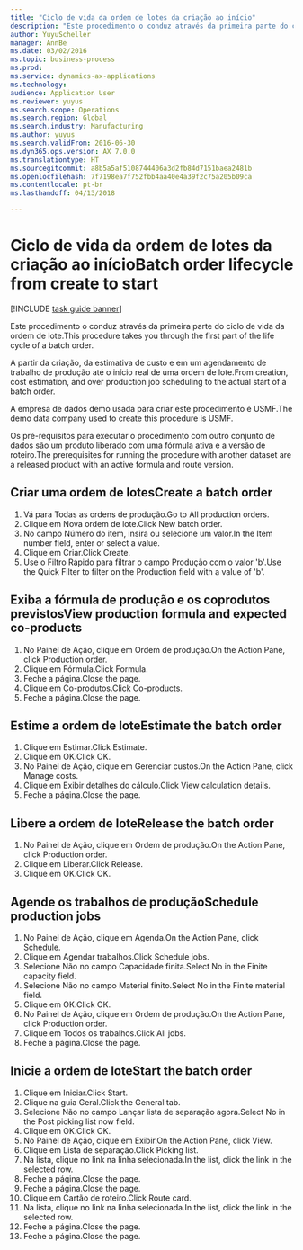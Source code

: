 ```yaml
--- 
title: "Ciclo de vida da ordem de lotes da criação ao início"
description: "Este procedimento o conduz através da primeira parte do ciclo de vida da ordem de lote."
author: YuyuScheller
manager: AnnBe
ms.date: 03/02/2016
ms.topic: business-process
ms.prod: 
ms.service: dynamics-ax-applications
ms.technology: 
audience: Application User
ms.reviewer: yuyus
ms.search.scope: Operations
ms.search.region: Global
ms.search.industry: Manufacturing
ms.author: yuyus
ms.search.validFrom: 2016-06-30
ms.dyn365.ops.version: AX 7.0.0
ms.translationtype: HT
ms.sourcegitcommit: a8b5a5af5108744406a3d2fb84d7151baea2481b
ms.openlocfilehash: 7f7198ea7f752fbb4aa40e4a39f2c75a205b09ca
ms.contentlocale: pt-br
ms.lasthandoff: 04/13/2018

---
```

# <a name="batch-order-lifecycle-from-create-to-start"></a><span data-ttu-id="72fd5-103">Ciclo de vida da ordem de lotes da criação ao início</span><span class="sxs-lookup"><span data-stu-id="72fd5-103">Batch order lifecycle from create to start</span></span>

[!INCLUDE [task guide banner](../../includes/task-guide-banner.md)]

<span data-ttu-id="72fd5-104">Este procedimento o conduz através da primeira parte do ciclo de vida da ordem de lote.</span><span class="sxs-lookup"><span data-stu-id="72fd5-104">This procedure takes you through the first part of the life cycle of a batch order.</span></span>

<span data-ttu-id="72fd5-105">A partir da criação, da estimativa de custo e em um agendamento de trabalho de produção até o início real de uma ordem de lote.</span><span class="sxs-lookup"><span data-stu-id="72fd5-105">From creation, cost estimation, and over production job scheduling to the actual start of a batch order.</span></span>



<span data-ttu-id="72fd5-106">A empresa de dados demo usada para criar este procedimento é USMF.</span><span class="sxs-lookup"><span data-stu-id="72fd5-106">The demo data company used to create this procedure is USMF.</span></span> 



<span data-ttu-id="72fd5-107">Os pré-requisitos para executar o procedimento com outro conjunto de dados são um produto liberado com uma fórmula ativa e a versão de roteiro.</span><span class="sxs-lookup"><span data-stu-id="72fd5-107">The prerequisites for running the procedure with another dataset are a released product with an active formula and route version.</span></span>


## <a name="create-a-batch-order"></a><span data-ttu-id="72fd5-108">Criar uma ordem de lotes</span><span class="sxs-lookup"><span data-stu-id="72fd5-108">Create a batch order</span></span>
1. <span data-ttu-id="72fd5-109">Vá para Todas as ordens de produção.</span><span class="sxs-lookup"><span data-stu-id="72fd5-109">Go to All production orders.</span></span>
2. <span data-ttu-id="72fd5-110">Clique em Nova ordem de lote.</span><span class="sxs-lookup"><span data-stu-id="72fd5-110">Click New batch order.</span></span>
3. <span data-ttu-id="72fd5-111">No campo Número do item, insira ou selecione um valor.</span><span class="sxs-lookup"><span data-stu-id="72fd5-111">In the Item number field, enter or select a value.</span></span>
4. <span data-ttu-id="72fd5-112">Clique em Criar.</span><span class="sxs-lookup"><span data-stu-id="72fd5-112">Click Create.</span></span>
5. <span data-ttu-id="72fd5-113">Use o Filtro Rápido para filtrar o campo Produção com o valor 'b'.</span><span class="sxs-lookup"><span data-stu-id="72fd5-113">Use the Quick Filter to filter on the Production field with a value of 'b'.</span></span>

## <a name="view-production-formula-and-expected-co-products"></a><span data-ttu-id="72fd5-114">Exiba a fórmula de produção e os coprodutos previstos</span><span class="sxs-lookup"><span data-stu-id="72fd5-114">View production formula and expected co-products</span></span>
1. <span data-ttu-id="72fd5-115">No Painel de Ação, clique em Ordem de produção.</span><span class="sxs-lookup"><span data-stu-id="72fd5-115">On the Action Pane, click Production order.</span></span>
2. <span data-ttu-id="72fd5-116">Clique em Fórmula.</span><span class="sxs-lookup"><span data-stu-id="72fd5-116">Click Formula.</span></span>
3. <span data-ttu-id="72fd5-117">Feche a página.</span><span class="sxs-lookup"><span data-stu-id="72fd5-117">Close the page.</span></span>
4. <span data-ttu-id="72fd5-118">Clique em Co-produtos.</span><span class="sxs-lookup"><span data-stu-id="72fd5-118">Click Co-products.</span></span>
5. <span data-ttu-id="72fd5-119">Feche a página.</span><span class="sxs-lookup"><span data-stu-id="72fd5-119">Close the page.</span></span>

## <a name="estimate-the-batch-order"></a><span data-ttu-id="72fd5-120">Estime a ordem de lote</span><span class="sxs-lookup"><span data-stu-id="72fd5-120">Estimate the batch order</span></span>
1. <span data-ttu-id="72fd5-121">Clique em Estimar.</span><span class="sxs-lookup"><span data-stu-id="72fd5-121">Click Estimate.</span></span>
2. <span data-ttu-id="72fd5-122">Clique em OK.</span><span class="sxs-lookup"><span data-stu-id="72fd5-122">Click OK.</span></span>
3. <span data-ttu-id="72fd5-123">No Painel de Ação, clique em Gerenciar custos.</span><span class="sxs-lookup"><span data-stu-id="72fd5-123">On the Action Pane, click Manage costs.</span></span>
4. <span data-ttu-id="72fd5-124">Clique em Exibir detalhes do cálculo.</span><span class="sxs-lookup"><span data-stu-id="72fd5-124">Click View calculation details.</span></span>
5. <span data-ttu-id="72fd5-125">Feche a página.</span><span class="sxs-lookup"><span data-stu-id="72fd5-125">Close the page.</span></span>

## <a name="release-the-batch-order"></a><span data-ttu-id="72fd5-126">Libere a ordem de lote</span><span class="sxs-lookup"><span data-stu-id="72fd5-126">Release the batch order</span></span>
1. <span data-ttu-id="72fd5-127">No Painel de Ação, clique em Ordem de produção.</span><span class="sxs-lookup"><span data-stu-id="72fd5-127">On the Action Pane, click Production order.</span></span>
2. <span data-ttu-id="72fd5-128">Clique em Liberar.</span><span class="sxs-lookup"><span data-stu-id="72fd5-128">Click Release.</span></span>
3. <span data-ttu-id="72fd5-129">Clique em OK.</span><span class="sxs-lookup"><span data-stu-id="72fd5-129">Click OK.</span></span>

## <a name="schedule-production-jobs"></a><span data-ttu-id="72fd5-130">Agende os trabalhos de produção</span><span class="sxs-lookup"><span data-stu-id="72fd5-130">Schedule production jobs</span></span>
1. <span data-ttu-id="72fd5-131">No Painel de Ação, clique em Agenda.</span><span class="sxs-lookup"><span data-stu-id="72fd5-131">On the Action Pane, click Schedule.</span></span>
2. <span data-ttu-id="72fd5-132">Clique em Agendar trabalhos.</span><span class="sxs-lookup"><span data-stu-id="72fd5-132">Click Schedule jobs.</span></span>
3. <span data-ttu-id="72fd5-133">Selecione Não no campo Capacidade finita.</span><span class="sxs-lookup"><span data-stu-id="72fd5-133">Select No in the Finite capacity field.</span></span>
4. <span data-ttu-id="72fd5-134">Selecione Não no campo Material finito.</span><span class="sxs-lookup"><span data-stu-id="72fd5-134">Select No in the Finite material field.</span></span>
5. <span data-ttu-id="72fd5-135">Clique em OK.</span><span class="sxs-lookup"><span data-stu-id="72fd5-135">Click OK.</span></span>
6. <span data-ttu-id="72fd5-136">No Painel de Ação, clique em Ordem de produção.</span><span class="sxs-lookup"><span data-stu-id="72fd5-136">On the Action Pane, click Production order.</span></span>
7. <span data-ttu-id="72fd5-137">Clique em Todos os trabalhos.</span><span class="sxs-lookup"><span data-stu-id="72fd5-137">Click All jobs.</span></span>
8. <span data-ttu-id="72fd5-138">Feche a página.</span><span class="sxs-lookup"><span data-stu-id="72fd5-138">Close the page.</span></span>

## <a name="start-the-batch-order"></a><span data-ttu-id="72fd5-139">Inicie a ordem de lote</span><span class="sxs-lookup"><span data-stu-id="72fd5-139">Start the batch order</span></span>
1. <span data-ttu-id="72fd5-140">Clique em Iniciar.</span><span class="sxs-lookup"><span data-stu-id="72fd5-140">Click Start.</span></span>
2. <span data-ttu-id="72fd5-141">Clique na guia Geral.</span><span class="sxs-lookup"><span data-stu-id="72fd5-141">Click the General tab.</span></span>
3. <span data-ttu-id="72fd5-142">Selecione Não no campo Lançar lista de separação agora.</span><span class="sxs-lookup"><span data-stu-id="72fd5-142">Select No in the Post picking list now field.</span></span>
4. <span data-ttu-id="72fd5-143">Clique em OK.</span><span class="sxs-lookup"><span data-stu-id="72fd5-143">Click OK.</span></span>
5. <span data-ttu-id="72fd5-144">No Painel de Ação, clique em Exibir.</span><span class="sxs-lookup"><span data-stu-id="72fd5-144">On the Action Pane, click View.</span></span>
6. <span data-ttu-id="72fd5-145">Clique em Lista de separação.</span><span class="sxs-lookup"><span data-stu-id="72fd5-145">Click Picking list.</span></span>
7. <span data-ttu-id="72fd5-146">Na lista, clique no link na linha selecionada.</span><span class="sxs-lookup"><span data-stu-id="72fd5-146">In the list, click the link in the selected row.</span></span>
8. <span data-ttu-id="72fd5-147">Feche a página.</span><span class="sxs-lookup"><span data-stu-id="72fd5-147">Close the page.</span></span>
9. <span data-ttu-id="72fd5-148">Feche a página.</span><span class="sxs-lookup"><span data-stu-id="72fd5-148">Close the page.</span></span>
10. <span data-ttu-id="72fd5-149">Clique em Cartão de roteiro.</span><span class="sxs-lookup"><span data-stu-id="72fd5-149">Click Route card.</span></span>
11. <span data-ttu-id="72fd5-150">Na lista, clique no link na linha selecionada.</span><span class="sxs-lookup"><span data-stu-id="72fd5-150">In the list, click the link in the selected row.</span></span>
12. <span data-ttu-id="72fd5-151">Feche a página.</span><span class="sxs-lookup"><span data-stu-id="72fd5-151">Close the page.</span></span>
13. <span data-ttu-id="72fd5-152">Feche a página.</span><span class="sxs-lookup"><span data-stu-id="72fd5-152">Close the page.</span></span>



